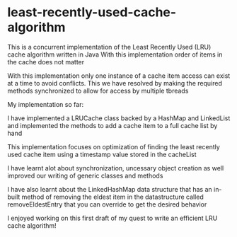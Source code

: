 # least-recently-used-cache-algorithm
This is a concurrent implementation of the Least Recently Used (LRU) cache algorithm written in Java
With this implementation order of items in the cache does not matter

With this implementation only one instance of a cache item access can exist at a time to avoid conflicts. This we have resolved by making the required methods synchronized to allow for access by multiple tbreads

My implementation so far: 

I have implemented a LRUCache class backed by a HashMap and LinkedList and implemented the methods to add a cache item to a full cache list by hand

This implementation focuses on optimization of finding the least recently used cache item using a timestamp value stored in the cacheList 

I have learnt alot about synchronization, uncessary object creation as well improved our writing of generic classes and methods

I have also learnt about the LinkedHashMap data structure that has an in-built method of removing the eldest item in the datastructure called removeEldestEntry that you can override to get the desired behavior


I enjoyed working on this first draft of my quest to write an efficient LRU cache algorithm!


